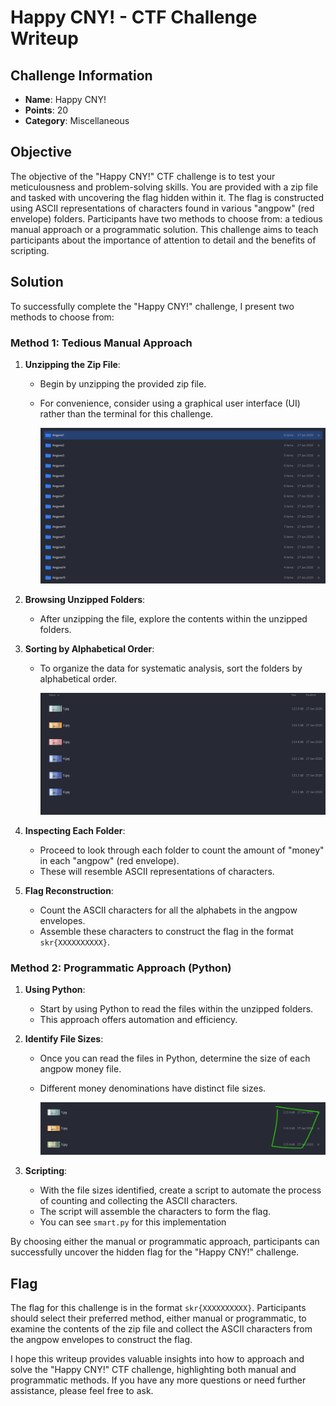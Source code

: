 # Happy CNY! - CTF Challenge Writeup

## Challenge Information
- **Name**: Happy CNY!
- **Points**: 20
- **Category**: Miscellaneous

## Objective
The objective of the "Happy CNY!" CTF challenge is to test your meticulousness and problem-solving skills. You are provided with a zip file and tasked with uncovering the flag hidden within it. The flag is constructed using ASCII representations of characters found in various "angpow" (red envelope) folders. Participants have two methods to choose from: a tedious manual approach or a programmatic solution. This challenge aims to teach participants about the importance of attention to detail and the benefits of scripting.

## Solution
To successfully complete the "Happy CNY!" challenge, I present two methods to choose from:

### Method 1: Tedious Manual Approach

1. **Unzipping the Zip File**:
   - Begin by unzipping the provided zip file.
   - For convenience, consider using a graphical user interface (UI) rather than the terminal for this challenge.


      ![UI](UI.png)

2. **Browsing Unzipped Folders**:
   - After unzipping the file, explore the contents within the unzipped folders.

3. **Sorting by Alphabetical Order**:
   - To organize the data for systematic analysis, sort the folders by alphabetical order.


      ![Angpow Money](<angpow money.png>)

4. **Inspecting Each Folder**:
   - Proceed to look through each folder to count the amount of "money" in each "angpow" (red envelope).
   - These will resemble ASCII representations of characters.
   
5. **Flag Reconstruction**:
   - Count the ASCII characters for all the alphabets in the angpow envelopes.
   - Assemble these characters to construct the flag in the format `skr{XXXXXXXXXX}`.

### Method 2: Programmatic Approach (Python)

1. **Using Python**:
   - Start by using Python to read the files within the unzipped folders.
   - This approach offers automation and efficiency.

2. **Identify File Sizes**:
   - Once you can read the files in Python, determine the size of each angpow money file.
   - Different money denominations have distinct file sizes.


      ![File Size](<file size.png>)

3. **Scripting**:
   - With the file sizes identified, create a script to automate the process of counting and collecting the ASCII characters.
   - The script will assemble the characters to form the flag.
   - You can see `smart.py` for this implementation

By choosing either the manual or programmatic approach, participants can successfully uncover the hidden flag for the "Happy CNY!" challenge.

## Flag
The flag for this challenge is in the format `skr{XXXXXXXXXX}`. Participants should select their preferred method, either manual or programmatic, to examine the contents of the zip file and collect the ASCII characters from the angpow envelopes to construct the flag.

I hope this writeup provides valuable insights into how to approach and solve the "Happy CNY!" CTF challenge, highlighting both manual and programmatic methods. If you have any more questions or need further assistance, please feel free to ask.
